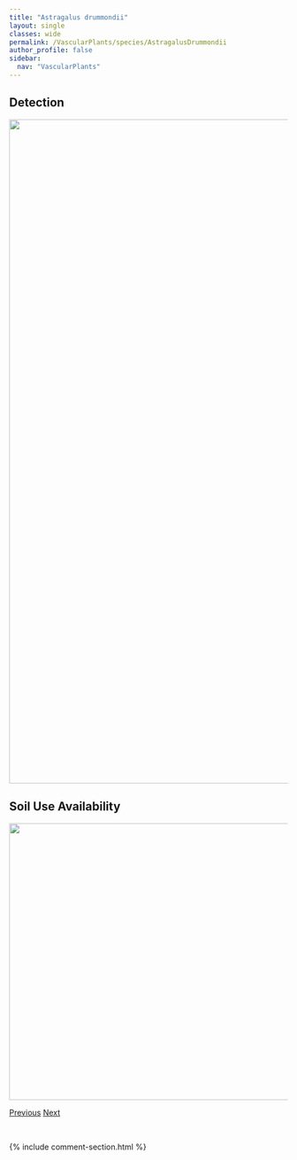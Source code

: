 ```yaml
---
title: "Astragalus drummondii"
layout: single
classes: wide
permalink: /VascularPlants/species/AstragalusDrummondii
author_profile: false
sidebar:
  nav: "VascularPlants"
---
```


<h2>Detection</h2>

<a href="https://drive.google.com/uc?export=view&id=1ognW2HxFdAXtyO9P3owOlzU4U-4GJ-dx">
<img src="https://drive.google.com/uc?export=view&id=1ognW2HxFdAXtyO9P3owOlzU4U-4GJ-dx" height = "1200" width = "800">
</a>


<h2>Soil Use Availability</h2>

<a href="https://drive.google.com/uc?export=view&id=1CLvJU2OnXl64lyxcyQF_cK0RF4Wn-q3W">
<img src="https://drive.google.com/uc?export=view&id=1CLvJU2OnXl64lyxcyQF_cK0RF4Wn-q3W" height = "500" width = "1000">
</a>


<a href="/DevelopmentWebsite/VascularPlants/species/AstragalusCrassicarpus" class="pagination--pager" title="Ground Plum">Previous</a> <a href="/DevelopmentWebsite/VascularPlants/species/AstragalusEucosmus" class="pagination--pager" title="Astragalus eucosmus">Next</a>

<p>&nbsp;</p>

{% include comment-section.html %}
